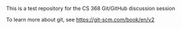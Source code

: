 This is a test repository for the CS 368 Git/GitHub discussion session

To learn more about git, see https://git-scm.com/book/en/v2
